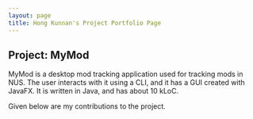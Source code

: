 ```yaml
---
layout: page
title: Hong Kunnan's Project Portfolio Page
---
```


## Project: MyMod

MyMod is a desktop mod tracking application used for tracking mods in NUS. 
The user interacts with it using a CLI, and it has a GUI created with JavaFX. It is written in Java, and has about 10 kLoC.

Given below are my contributions to the project.
